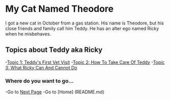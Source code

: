 # My Cat Named Theodore 

I got a new cat in October from a gas station. His name is 
Theodore, but his close friends and family call him Teddy. 
He has an alter ego named Ricky when he misbehaves.

## Topics about Teddy aka Ricky 
-[Topic 1: Teddy's First Vet Visit](topic1.md)
-[Topic 2: How To Take Care Of Teddy](topic2.md)
-[Topic 3: What Ricky Can And Cannot Do ](topic3.md)

### Where do you want to go...
-Go to [Next Page](topic1.md)
-Go to [Home] (README.md)
